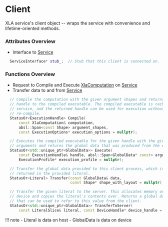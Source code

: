 # **Client**

XLA service's client object -- wraps the service with convenience and
lifetime-oriented methods.

### Attributes Overview

- Interface to [Service](Service.md)

```cpp
  ServiceInterface* stub_;  // Stub that this client is connected on.
```

### Functions Overview

- Request to Compile and Execute [XlaComputation](XlaComputation.md) on [Service](Service.md)
- Transfer data to and from [Service](Service.md)

```cpp
  // Compile the computation with the given argument shapes and returns the
  // handle to the compiled executable. The compiled executable is cached on the
  // service, and the returned handle can be used for execution without
  // re-compile.
  StatusOr<ExecutionHandle> Compile(
      const XlaComputation& computation,
      absl::Span<const Shape> argument_shapes,
      const ExecutionOptions* execution_options = nullptr);

  // Executes the compiled executable for the given handle with the given
  // arguments and returns the global data that was produced from the execution.
  StatusOr<std::unique_ptr<GlobalData>> Execute(
      const ExecutionHandle& handle, absl::Span<GlobalData* const> arguments,
      ExecutionProfile* execution_profile = nullptr);

  // Transfer the global data provided to this client process, which is
  // returned in the provided literal.
  StatusOr<Literal> Transfer(const GlobalData& data,
                             const Shape* shape_with_layout = nullptr);

  // Transfer the given literal to the server. This allocates memory on the
  // device and copies the literal's contents over. Returns a global data handle
  // that can be used to refer to this value from the client.
  StatusOr<std::unique_ptr<GlobalData>> TransferToServer(
      const LiteralSlice& literal, const DeviceHandle* device_handle = nullptr);
```

!!! note
    - Literal is data on host
    - GlobalData is data on device